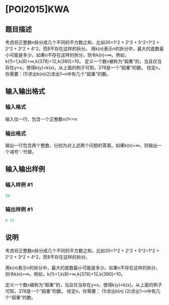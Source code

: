 # [POI2015]KWA

## 题目描述

考虑将正整数n拆分成几个不同的平方数之和，比如30=1^2 + 2^2 + 5^2=1^2 + 2^2 + 3^2 + 4^2，而8不存在这样的拆分。 用k(n)表示n的拆分中，最大的底数最小可能是多少。如果n不存在这样的拆分，则令k(n)=∞。例如，k(1)=1,k(8)=∞,k(378)=12,k(380)=10。 定义一个数x被称为“超重”的，当且仅当存在y>x，使得k(y)<k(x)。从上面的例子可知，378是一个“超重”的数。 给定n，你需要：(1)求出k(n)(2)求出1~n中有几个“超重”的数。 

## 输入输出格式

### 输入格式

输入仅一行，包含一个正整数n(1<=n

### 输出格式

输出一行包含两个整数，分别为对上述两个问题的答案。如果k(n)=∞，则输出一个减号'-'代替。

## 输入输出样例

### 输入样例 #1

```cpp
30
```


### 输出样例 #1

```cpp
4 15
```


## 说明

考虑将正整数n拆分成几个不同的平方数之和，比如30=1^2 + 2^2 + 5^2=1^2 + 2^2 + 3^2 + 4^2，而8不存在这样的拆分。

用k(n)表示n的拆分中，最大的底数最小可能是多少。如果n不存在这样的拆分，则令k(n)=∞。例如，k(1)=1,k(8)=∞,k(378)=12,k(380)=10。

定义一个数x被称为“超重”的，当且仅当存在y>x，使得k(y)<k(x)。从上面的例子可知，378是一个“超重”的数。 给定n，你需要： (1)求出k(n) (2)求出1~n中有几个“超重”的数。 

